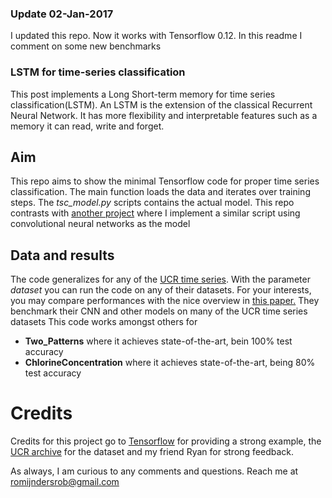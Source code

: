 ### Update 02-Jan-2017
I updated this repo. Now it works with Tensorflow 0.12. In this readme I comment on some new benchmarks

### LSTM for time-series classification
This post implements a Long Short-term memory for time series classification(LSTM). An LSTM is the extension of the classical Recurrent Neural Network. It has more flexibility and interpretable features such as a memory it can read, write and forget.

## Aim
This repo aims to show the minimal Tensorflow code for proper time series classification. The main function loads the data and iterates over training steps. The *tsc_model.py* scripts contains the actual model.
This repo contrasts with [another project](http://robromijnders.github.io/CNN_tsc/) where I implement a similar script using convolutional neural networks as the model

## Data and results
The code generalizes for any of the [UCR time series](http://www.cs.ucr.edu/~eamonn/time_series_data/). With the parameter *dataset* you can run the code on any of their datasets.
For your interests, you may compare performances with the nice overview in [this paper.](https://arxiv.org/pdf/1603.06995v4.pdf) They benchmark their CNN and other models on many of the UCR time series datasets
This code works amongst others for
  * __Two_Patterns__ where it achieves state-of-the-art, bein 100% test accuracy
  * __ChlorineConcentration__ where it achieves state-of-the-art, being 80% test accuracy

# Credits
Credits for this project go to [Tensorflow](https://www.tensorflow.org/versions/r0.7/tutorials/recurrent/index.html#recurrent-neural-networks) for providing a strong example, the [UCR archive](http://www.cs.ucr.edu/~eamonn/time_series_data/) for the dataset and my friend Ryan for strong feedback.

As always, I am curious to any comments and questions. Reach me at romijndersrob@gmail.com
